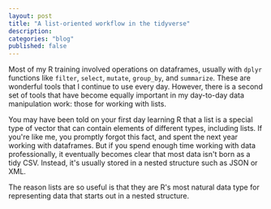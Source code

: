 ```yaml
---
layout: post
title: "A list-oriented workflow in the tidyverse"
description:
categories: "blog"
published: false
---
```


Most of my R training involved operations on dataframes, usually with `dplyr` functions like `filter`, `select`, `mutate`, `group_by`, and `summarize`. These are wonderful tools that I continue to use every day. However, there is a second set of tools that have become equally important in my day-to-day data manipulation work: those for working with lists.

You may have been told on your first day learning R that a list is a special type of vector that can contain elements of different types, including lists. If you're like me, you promptly forgot this fact, and spent the next year working with dataframes. But if you spend enough time working with data professionally, it eventually becomes clear that most data isn't born as a tidy CSV. Instead, it's usually stored in a nested structure such as JSON or XML.

The reason lists are so useful is that they are R's most natural data type for representing data that starts out in a nested structure.